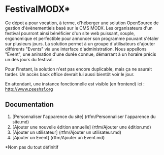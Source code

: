 # FestivalMODX*


Ce dépot a pour vocation, à terme, d'héberger une solution OpenSource de gestion d'évènementiels basé sur le CMS MODX.
Les organisateurs d'un festival pourront ainsi bénéficier d'un site web puissant, souple, ergonomique et perfectible pour annoncer son programme pouvant s'étaler sur plusieurs jours.
La solution permet à un groupe d'utilisateurs d'ajouter différents "Events" via une interface d'administration. Nous appellons "Event", une animation d'une durée connue, démarrant à un horaire précis un des jours du festival.

Pour l'instant, la solution n'est pas encore duplicable, mais ça ne saurait tarder.
Un accès back office devrait lui aussi bientôt voir le jour.

En attendant, une instance fonctionnelle est visible (en frontend) ici : http://www.pseshsf.org


## Documentation
1. [Personnaliser l'apparence du site] (rtfm/Personnaliser l'apparence du site.md)
2. [Ajouter une nouvelle édition annuelle] (rtfm/Ajouter une édition.md)
3. [Ajouter un utilisateur] (rtfm/Ajouter un utilisateur.md)
4. [Ajouter un Event] (rtfm/Ajouter un Event.md)


*Nom pas du tout définitif